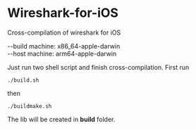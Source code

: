 # Wireshark-for-iOS

Cross-compilation of wireshark for iOS

--build machine: x86_64-apple-darwin \
--host machine: arm64-apple-darwin

Just run two shell script and finish cross-compilation. First run
```
./build.sh
```
then
```
./buildmake.sh
```
The lib will be created in **build** folder.
